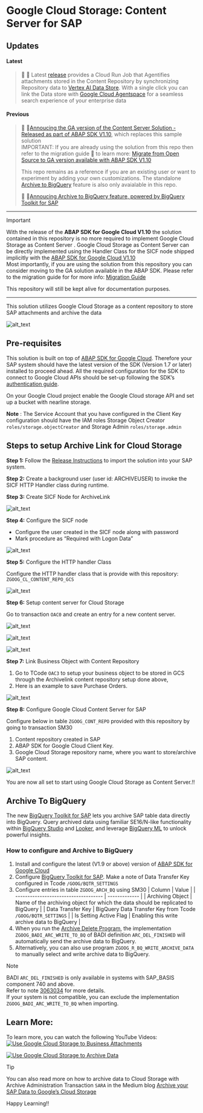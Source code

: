 
# Google Cloud Storage: Content Server for SAP
## Updates
#### Latest
> 📢 🚀 Latest [release](https://github.com/GoogleCloudPlatform/abap-sdk-sample-archivelink-content-repository/releases) provides a Cloud Run Job that Agentifies attachments stored in the Content Repository by synchronizing Repository data to [Vertex AI Data Store](https://cloud.google.com/generative-ai-app-builder/docs/create-datastore-ingest). With a single click you can link the Data store with [Google Cloud Agentspace](https://cloud.google.com/agentspace/agentspace-enterprise/docs/introduction-to-connectors-and-data-stores) for a seamless search experience of your enterprise data

#### Previous
> 📢 🚀[Annoucing the GA version of the Content Server Solution - Released as part of ABAP SDK V1.10](https://cloud.google.com/solutions/sap/docs/abap-sdk/on-premises-or-any-cloud/latest/implement-gcs-sap-content-repository), which replaces this sample solution\
> IMPORTANT: If you are already using the solution from this repo then refer to the migration guide 📖 to learn more: [Migrate from Open Source to GA version available with ABAP SDK V1.10](https://github.com/GoogleCloudPlatform/abap-sdk-sample-archivelink-content-repository/blob/main/Migration%20Guide%20for%20Content%20Repository%20from%20Open%20Source%20to%20GA%20Version.pdf)
>
> This repo remains as a reference if you are an existing user or want to experiment by adding your own customizations. The standalone [Archive to BigQuery](#archive-to-bigquery) feature is also only avaialable in this repo.
> 
> 📢 🚀[Annoucing Archive to BigQuery feature, powered by BigQuery Toolkit for SAP](#archive-to-bigquery) 
***
> [!IMPORTANT]
> With the release of the **ABAP SDK for Google Cloud V1.10** the solution contained in this repository is no more required to implement Google Cloud Storage as Content Server . 
> Google Cloud Storage as Content Server can be directly implemented using the Handler Class for the SICF node shipped implicitly with the [ABAP SDK for Google Cloud V1.10](https://cloud.google.com/solutions/sap/docs/abap-sdk/on-premises-or-any-cloud/latest/implement-gcs-sap-content-repository)\
> Most importantly, if you are using the solution from this repository you can consider moving to the GA solution available in the ABAP SDK. Please refer to the migration guide for for more info: [Migration Guide](https://github.com/GoogleCloudPlatform/abap-sdk-sample-archivelink-content-repository/blob/main/Migration%20Guide%20for%20Content%20Repository%20from%20Open%20Source%20to%20GA%20Version.pdf)
> 
> This repository will still be kept alive for documentation purposes.

***

This solution utilizes Google Cloud Storage as a content repository to store SAP attachments and archive the data

![alt_text](images/image_architecture.jpg "Google Cloud Storage as Content Server Architecture")



## Pre-requisites

This solution is built on top of [ABAP SDK for Google Cloud](https://cloud.google.com/solutions/sap/docs/abap-sdk/on-premises-or-any-cloud/whats-new). Therefore your SAP system should have the latest version of the SDK (Version 1.7 or later) installed to proceed ahead. All the required configuration for the SDK to connect to Google Cloud APIs should be set-up following the SDK’s [authentication guide](https://cloud.google.com/solutions/sap/docs/abap-sdk/on-premises-or-any-cloud/latest/authentication).

On your Google Cloud project enable the Google Cloud storage API and set up a bucket with nearline storage.

**Note** : The Service Account that you have configured in the Client Key configuration should have the IAM roles Storage Object Creator `roles/storage.objectCreator` and Storage Admin `roles/storage.admin`

## Steps to setup Archive Link for Cloud Storage

**Step 1:** Follow the [Release Instructions](https://github.com/GoogleCloudPlatform/abap-sdk-sample-archivelink-content-repository/releases) to import the solution into your SAP system.

**Step 2:** Create a background user (user id: ARCHIVEUSER)  to invoke the SICF HTTP Handler class during runtime.

**Step 3:** Create SICF Node for ArchiveLink

![alt_text](images/image1.jpg "New SICF Node")

**Step 4:** Configure the SICF node

*   Configure the user created in the SICF node along with password
*   Mark procedure as “Required with Logon Data” 

![alt_text](images/image2.jpg "SICF Node Configuration")

**Step 5:** Configure the HTTP handler Class

Configure the HTTP handler class that is provide with this repository: `ZGOOG_CL_CONTENT_REPO_GCS`

![alt_text](images/image3.jpg "Handle Class Configuration")

**Step 6:** Setup content server for Cloud Storage

Go to transaction `OAC0` and create an entry for a new content server.

![alt_text](images/image4.jpg)

![alt_text](images/image5.jpg)

![alt_text](images/image6.jpg)

**Step 7:** Link Business Object with Content Repository

1. Go to TCode `OAC3` to setup your business object to be stored in GCS through the Archivelink content repository setup done above, 
2. Here is an example to save Purchase Orders.

![alt_text](images/image7.jpg)


**Step 8:** Configure Google Cloud Content Server for SAP

Configure below in table `ZGOOG_CONT_REPO` provided with this repository by going to transaction SM30

1. Content repository created in SAP 
2. ABAP SDK for Google Cloud Client Key.
3. Google Cloud Storage repository name, where you want to store/archive SAP content.

![alt_text](images/image8.jpg)


You are now all set to start using Google Cloud Storage as Content Server.!!

## Archive To BigQuery

The new [BigQuery Toolkit for SAP](https://cloud.google.com/solutions/sap/docs/abap-sdk/on-premises-or-any-cloud/latest/bq-toolkit-for-sap-overview) lets you archive SAP table data directly into BigQuery. Query archived data using familiar SE16/N-like functionality within [BigQuery Studio](https://cloud.google.com/bigquery/docs/query-overview#bigquery-studio) and [Looker](https://cloud.google.com/looker), and leverage [BigQuery ML](https://cloud.google.com/bigquery/docs/bqml-introduction) to unlock powerful insights.

### How to configure and Archive to BigQuery

1. Install and configure the latest (V1.9 or above) version of [ABAP SDK for Google Cloud](https://cloud.google.com/solutions/sap/docs/abap-sdk/on-premises-or-any-cloud/latest/install-config)
2. Configure [BigQuery Toolkit for SAP](https://cloud.google.com/solutions/sap/docs/abap-sdk/on-premises-or-any-cloud/latest/bq-toolkit-for-sap-configuration). Make a note of Data Transfer Key configured in Tcode `/GOOG/BQTR_SETTINGS`
3. Configure entries in table `ZGOOG_ARCH_BQ` using SM30
   | Column                                 | Value         |
   | ------------------------------------   | ------------- |
   | Archiving Object                       | Name of the archiving object for which the data should be replicated to BigQuery |
   | Data Transfer Key                      | BigQuery Data Transfer Key from Tcode `/GOOG/BQTR_SETTINGS` |
   | Is Setting Active Flag                 | Enabling this write archive data to BigQuery |
4. When you run the [Archive Delete Program](https://help.sap.com/doc/saphelp_nw73ehp1/7.31.19/en-US/4d/8c788a910b154ee10000000a42189e/frameset.htm), the implementation `ZGOOG_BADI_ARC_WRITE_TO_BQ` of BADI definition `ARC_DEL_FINISHED` will automatically send the archive data to BigQuery. 
5. Alternatively, you can also use program `ZGOOG_R_BQ_WRITE_ARCHIVE_DATA` to manually select and write archive data to BigQuery. 

>[!NOTE]
> BADI `ARC_DEL_FINISHED` is only available in systems with SAP_BASIS component 740 and above. \
> Refer to note [3063034](https://me.sap.com/notes/3063034/E) for more details. \
>If your system is not compatible, you can exclude the implementation `ZGOOG_BADI_ARC_WRITE_TO_BQ` when importing.

## Learn More:

To learn more, you can watch the following YouTube Videos:\
[![Use Google Cloud Storage to Business Attachments](https://img.youtube.com/vi/-DAt2N-q98o/0.jpg)](https://www.youtube.com/watch?v=-DAt2N-q98o)

[![Use Google Cloud Storage to Archive Data](https://img.youtube.com/vi/_VgixubN0bU/0.jpg)](https://www.youtube.com/watch?v=_VgixubN0bU)

>[!TIP]
>You can also read more on how to archive data to Cloud Storage with Archive Administration Transaction `SARA` in the Medium blog [Archive your SAP Data to Google’s Cloud Storage](https://medium.com/google-cloud/archive-your-sap-data-to-googles-cloud-storage-3b6dfe6f79bd)

Happy Learning!!

